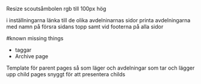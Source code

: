 Resize scoutsåmbolen rgb till 100px hög

i inställningarna länka till de olika avdelninarnas sidor
printa avdelningarna med namn på försra sidans topp samt vid footerna på alla sidor


#known missing things
* taggar
* Archive page


Template för parent pages så som läger och avdelningar som tar och lägger upp child pages snyggt för att presentera childs

